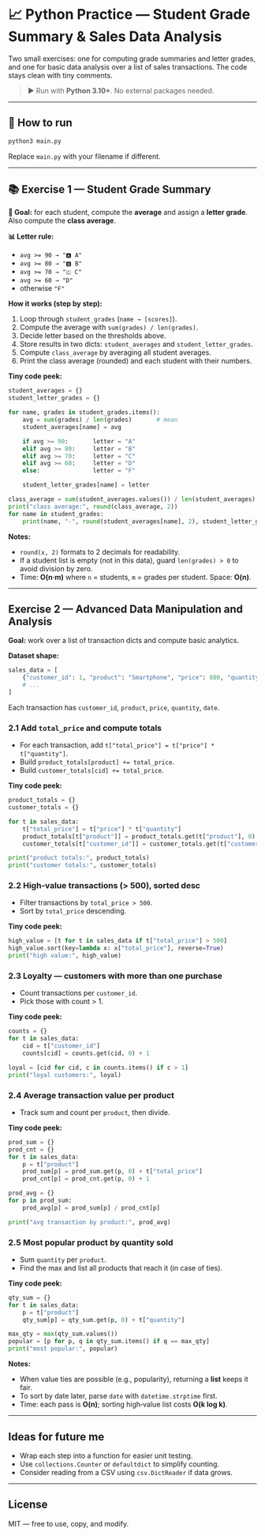 # 📈 Python Practice — Student Grade Summary & Sales Data Analysis

Two small exercises: one for computing grade summaries and letter grades, and one for basic data analysis over a list of sales transactions. The code stays clean with tiny comments.

> ▶️ Run with **Python 3.10+**. No external packages needed.

---

## 🚀 How to run

```bash
python3 main.py
```
Replace `main.py` with your filename if different.

---

## 📚 Exercise 1 — Student Grade Summary

**🎯 Goal:** for each student, compute the **average** and assign a **letter grade**. Also compute the **class average**.

**📊 Letter rule:**  
- `avg >= 90 → "🅰️ A"`  
- `avg >= 80 → "🅱️ B"`  
- `avg >= 70 → "🇨 C"`  
- `avg >= 60 → "D"`  
- otherwise `"F"`

**How it works (step by step):**
1. Loop through `student_grades` (`name → [scores]`).
2. Compute the average with `sum(grades) / len(grades)`.
3. Decide letter based on the thresholds above.
4. Store results in two dicts: `student_averages` and `student_letter_grades`.
5. Compute `class_average` by averaging all student averages.
6. Print the class average (rounded) and each student with their numbers.

**Tiny code peek:**
```python
student_averages = {}
student_letter_grades = {}

for name, grades in student_grades.items():
    avg = sum(grades) / len(grades)       # mean
    student_averages[name] = avg

    if avg >= 90:       letter = "A"
    elif avg >= 80:     letter = "B"
    elif avg >= 70:     letter = "C"
    elif avg >= 60:     letter = "D"
    else:               letter = "F"

    student_letter_grades[name] = letter

class_average = sum(student_averages.values()) / len(student_averages)
print("class average:", round(class_average, 2))
for name in student_grades:
    print(name, "-", round(student_averages[name], 2), student_letter_grades[name])
```

**Notes:**
- `round(x, 2)` formats to 2 decimals for readability.
- If a student list is empty (not in this data), guard `len(grades) > 0` to avoid division by zero.
- Time: **O(n·m)** where `n` = students, `m` = grades per student. Space: **O(n)**.

---

## Exercise 2 — Advanced Data Manipulation and Analysis

**Goal:** work over a list of transaction dicts and compute basic analytics.

**Dataset shape:**
```python
sales_data = [
    {"customer_id": 1, "product": "Smartphone", "price": 600, "quantity": 1, "date": "2023-04-03"},
    # ...
]
```
Each transaction has `customer_id`, `product`, `price`, `quantity`, `date`.

### 2.1 Add `total_price` and compute totals
- For each transaction, add `t["total_price"] = t["price"] * t["quantity"]`.
- Build `product_totals[product] += total_price`.
- Build `customer_totals[cid] += total_price`.

**Tiny code peek:**
```python
product_totals = {}
customer_totals = {}

for t in sales_data:
    t["total_price"] = t["price"] * t["quantity"]
    product_totals[t["product"]] = product_totals.get(t["product"], 0) + t["total_price"]
    customer_totals[t["customer_id"]] = customer_totals.get(t["customer_id"], 0) + t["total_price"]

print("product totals:", product_totals)
print("customer totals:", customer_totals)
```

### 2.2 High‑value transactions (> 500), sorted desc
- Filter transactions by `total_price > 500`.
- Sort by `total_price` descending.

**Tiny code peek:**
```python
high_value = [t for t in sales_data if t["total_price"] > 500]
high_value.sort(key=lambda x: x["total_price"], reverse=True)
print("high value:", high_value)
```

### 2.3 Loyalty — customers with more than one purchase
- Count transactions per `customer_id`.
- Pick those with count > 1.

**Tiny code peek:**
```python
counts = {}
for t in sales_data:
    cid = t["customer_id"]
    counts[cid] = counts.get(cid, 0) + 1

loyal = [cid for cid, c in counts.items() if c > 1]
print("loyal customers:", loyal)
```

### 2.4 Average transaction value per product
- Track sum and count per `product`, then divide.

**Tiny code peek:**
```python
prod_sum = {}
prod_cnt = {}
for t in sales_data:
    p = t["product"]
    prod_sum[p] = prod_sum.get(p, 0) + t["total_price"]
    prod_cnt[p] = prod_cnt.get(p, 0) + 1

prod_avg = {}
for p in prod_sum:
    prod_avg[p] = prod_sum[p] / prod_cnt[p]

print("avg transaction by product:", prod_avg)
```

### 2.5 Most popular product by **quantity** sold
- Sum `quantity` per `product`.
- Find the max and list all products that reach it (in case of ties).

**Tiny code peek:**
```python
qty_sum = {}
for t in sales_data:
    p = t["product"]
    qty_sum[p] = qty_sum.get(p, 0) + t["quantity"]

max_qty = max(qty_sum.values())
popular = [p for p, q in qty_sum.items() if q == max_qty]
print("most popular:", popular)
```

**Notes:**
- When value ties are possible (e.g., popularity), returning a **list** keeps it fair.
- To sort by date later, parse `date` with `datetime.strptime` first.
- Time: each pass is **O(n)**; sorting high‑value list costs **O(k log k)**.

---

## Ideas for future me
- Wrap each step into a function for easier unit testing.
- Use `collections.Counter` or `defaultdict` to simplify counting.
- Consider reading from a CSV using `csv.DictReader` if data grows.

---

## License
MIT — free to use, copy, and modify.
